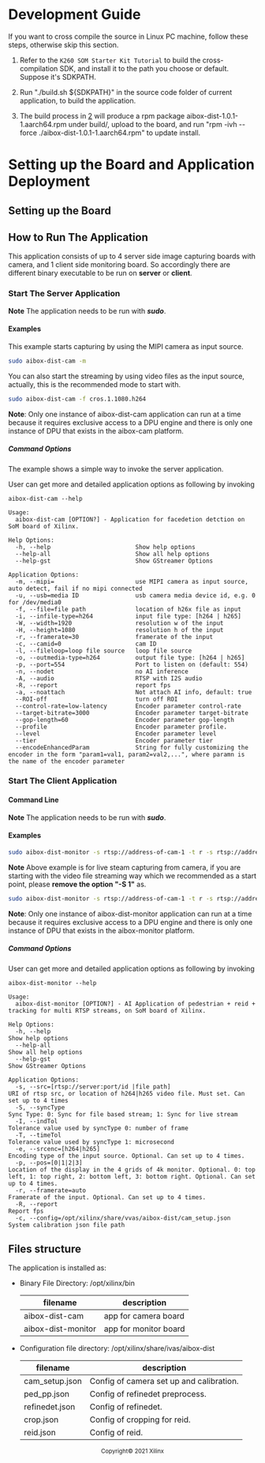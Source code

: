 
# Development Guide

If you want to cross compile the source in Linux PC machine, follow these steps, otherwise skip this section.

1. Refer to the `K260 SOM Starter Kit Tutorial` to build the cross-compilation SDK, and install it to the path you choose or default. Suppose it's SDKPATH.

2. Run "./build.sh ${SDKPATH}" in the source code folder of current application, to build the application. <a name="build-app"></a>

3. The build process in [2](#build-app) will produce a rpm package aibox-dist-1.0.1-1.aarch64.rpm under build/, upload to the board, and run "rpm -ivh --force ./aibox-dist-1.0.1-1.aarch64.rpm" to update install.

# Setting up the Board and Application Deployment

## Setting up the Board

## How to Run The Application

This application consists of up to 4 server side image capturing boards with camera, and 1 client side monitoring board. So accordingly there are different binary executable to be run on **server** or **client**.

### Start The Server Application

**Note** The application needs to be run with ***sudo***.

#### Examples

  This example starts capturing by using the MIPI camera as input source.

  ```bash
  sudo aibox-dist-cam -m 
  ```

  You can also start the streaming by using video files as the input source, actually, this is the recommended mode to start with.

  ```bash
  sudo aibox-dist-cam -f cros.1.1080.h264
  ```

**Note**: Only one instance of aibox-dist-cam application can run at a time because it requires exclusive access to a DPU engine and there is only one instance of DPU that exists in the aibox-cam platform.

##### Command Options

The example shows a simple way to invoke the server application.

User can get more and detailed application options as following by invoking

`aibox-dist-cam --help`

```
Usage:
  aibox-dist-cam [OPTION?] - Application for facedetion detction on SoM board of Xilinx.

Help Options:
  -h, --help                        Show help options
  --help-all                        Show all help options
  --help-gst                        Show GStreamer Options

Application Options:
  -m, --mipi=                       use MIPI camera as input source, auto detect, fail if no mipi connected
  -u, --usb=media ID                usb camera media device id, e.g. 0 for /dev/media0
  -f, --file=file path              location of h26x file as input
  -i, --infile-type=h264            input file type: [h264 | h265]
  -W, --width=1920                  resolution w of the input
  -H, --height=1080                 resolution h of the input
  -r, --framerate=30                framerate of the input
  -c, --camid=0                     cam ID
  -l, --fileloop=loop file source   loop file source 
  -o, --outmedia-type=h264          output file type: [h264 | h265]
  -p, --port=554                    Port to listen on (default: 554)
  -n, --nodet                       no AI inference
  -A, --audio                       RTSP with I2S audio
  -R, --report                      report fps
  -a, --noattach                    Not attach AI info, default: true
  --ROI-off                         turn off ROI
  --control-rate=low-latency        Encoder parameter control-rate
  --target-bitrate=3000             Encoder parameter target-bitrate
  --gop-length=60                   Encoder parameter gop-length
  --profile                         Encoder parameter profile.
  --level                           Encoder parameter level
  --tier                            Encoder parameter tier
  --encodeEnhancedParam             String for fully customizing the encoder in the form "param1=val1, param2=val2,...", where paramn is the name of the encoder parameter
```

### Start The Client Application

#### Command Line

**Note** The application needs to be run with ***sudo***.

#### Examples

  ```bash
  sudo aibox-dist-monitor -s rtsp://address-of-cam-1 -t r -s rtsp://address-of-cam-2 -t r -S 1
  ```

**Note** Above example is for live steam capturing from camera, if you are starting with the video file streaming way which we recommended as a start point, please **remove the option "-S 1"** as.

  ```bash
  sudo aibox-dist-monitor -s rtsp://address-of-cam-1 -t r -s rtsp://address-of-cam-2 -t r
  ```

**Note**: Only one instance of aibox-dist-monitor application can run at a time because it requires exclusive access to a DPU engine and there is only one instance of DPU that exists in the aibox-monitor platform.

##### Command Options

User can get more and detailed application options as following by invoking

`aibox-dist-monitor --help`

```
Usage:
  aibox-dist-monitor [OPTION?] - AI Application of pedestrian + reid + tracking for multi RTSP streams, on SoM board of Xilinx.

Help Options:
  -h, --help                                                        Show help options
  --help-all                                                        Show all help options
  --help-gst                                                        Show GStreamer Options

Application Options:
  -s, --src=[rtsp://server:port/id |file path]                      URI of rtsp src, or location of h264|h265 video file. Must set. Can set up to 4 times
  -S, --syncType                                                    Sync Type: 0: Sync for file based stream; 1: Sync for live stream
  -I, --indTol                                                      Tolerance value used by syncType 0: number of frame
  -T, --timeTol                                                     Tolerance value used by syncType 1: microsecond
  -e, --srcenc=[h264|h265]                                          Encoding type of the input source. Optional. Can set up to 4 times.
  -p, --pos=[0|1|2|3]                                               Location of the display in the 4 grids of 4k monitor. Optional. 0: top left, 1: top right, 2: bottom left, 3: bottom right. Optional. Can set up to 4 times.
  -r, --framerate=auto                                              Framerate of the input. Optional. Can set up to 4 times.
  -R, --report                                                      Report fps
  -c, --config=/opt/xilinx/share/vvas/aibox-dist/cam_setup.json     System calibration json file path

```

## Files structure

The application is installed as:

* Binary File Directory: /opt/xilinx/bin

  | filename | description |
  |----------|-------------|
  |aibox-dist-cam | app for camera board|
  |aibox-dist-monitor | app for monitor board|

* Configuration file directory: /opt/xilinx/share/ivas/aibox-dist

  | filename | description |
  |-|-|
  |cam_setup.json       |           Config of camera set up and calibration.
  |ped_pp.json       |           Config of refinedet preprocess.
  | refinedet.json   |           Config of refinedet.
  | crop.json        |           Config of cropping for reid.
  | reid.json        |           Config of reid.

<p align="center"><sup>Copyright&copy; 2021 Xilinx</sup></p>